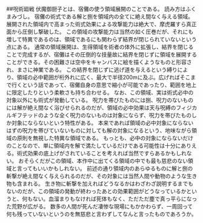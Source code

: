 ##呪術廻戦
伏魔御厨子とは、宿儺の使う領域展開のことである。
読み方はふくまみづし。
宿儺の術式である解と捌を領域内の全てに絶え間なく与える領域。
展開された領域内で高まった術式効果による攻撃能力は絶大で、摩虎羅すら真正面から圧倒し撃破した。
この領域の攻撃能力は当然の如く圧巻だが、それにも増して特異であるのは、領域であるにも関わらず結界が閉じられていないという点にある。
通常の領域展開は、生得領域を術者の体外に拡張し、結界を閉じることで完成するが、宿儺はその圧倒的な技量故に結界を閉じずに領域を展開することができる。その困難さは空中をキャンバスに絵を描くようなものと形容され、まさに神業である。
この結界を閉じずに逃げ道を与えるという縛りにより、領域の必中範囲が桁外れに広く、最大で半径200mに及ぶ。広げればそこまで行くという話であって、宿儺自身の意思で縮小が可能であったり、範囲を地上に限定したりという柔軟さも持ち合わせる。
なお、この領域、実は術式必中の対象以外にも術式が発動している。
呪力を帯びたものには捌、呪力のないものには解が絶え間なく浴びせられるのだが、領域の必中効果は天与呪縛のフィジカルギフテッドのような全く呪力のないものは対象にならず、呪力を帯びたものしか対象にならないという特性がある。
本来であれば領域の必中対象にならないはずの呪力を帯びていないものに対しても解の対象になるという、地味ながら領域の原則を無視した特異な領域である。
もっとも、必中の対象にならないだけのことなので、単に領域内を解で満たしているだけである可能性は十分にありえる。術式効果の底上げがされていることを考えれば当然ですらあるかもしれない。
おそらくだがこの領域、本作中に出てくる領域の中でも最も慈悲のない領域と言ってもいいかもしれない。
前述の通り領域内のあらゆるものに解と捌の斬撃が絶え間なく与えられるのだが、その対象には当然人間や動物のような生き物も含まれる。
生き物に斬撃を加えればどうなるかはわざわざ説明するまでもないのだが、この領域の発動が終わったあとの効果範囲がどうなっているかというと、何もない。血溜まりもなければ死体もなく、ただただ塵で真っ平らになった荒野が広がる。
数多の人間が死んだ凄惨な現場にもかかわらず、一周回って何も残っていないというのを無慈悲と言わずしてなんと言ったものであろうか。